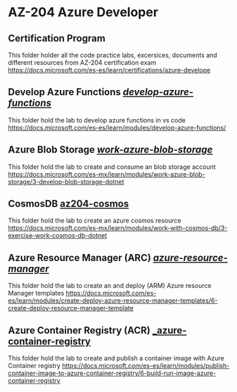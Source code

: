 # AZ-204 Azure Developer 
## Certification Program

This folder holder all the code practice labs, excersices, documents and different resources from AZ-204 certification exam https://docs.microsoft.com/es-es/learn/certifications/azure-develope 


## Develop Azure Functions [**_develop-azure-functions_**](develop-azure-functions)
This folder hold the lab to develop azure functions in vs code https://docs.microsoft.com/es-es/learn/modules/develop-azure-functions/


## Azure Blob Storage [**_work-azure-blob-storage_**](work-azure-blob-storage)
This folder hold the lab to create and consume an blob storage account https://docs.microsoft.com/es-mx/learn/modules/work-azure-blob-storage/3-develop-blob-storage-dotnet

## CosmosDB [**az204-cosmos**](az204-cosmos)
This folder hold the lab to create an azure cosmos resource https://docs.microsoft.com/es-mx/learn/modules/work-with-cosmos-db/3-exercise-work-cosmos-db-dotnet

## Azure Resource Manager (ARC) [**_azure-resource-manager_**](azure-resource-manager)
This folder hold the lab to create an and deploy (ARM) Azure resource Manager templates https://docs.microsoft.com/es-es/learn/modules/create-deploy-azure-resource-manager-templates/6-create-deploy-resource-manager-template

## Azure Container Registry (ACR) [**_azure-container-registry**](azure-container-registry)
This folder hold the lab to create and publish a container image with Azure Container registry
https://docs.microsoft.com/es-es/learn/modules/publish-container-image-to-azure-container-registry/6-build-run-image-azure-container-registry